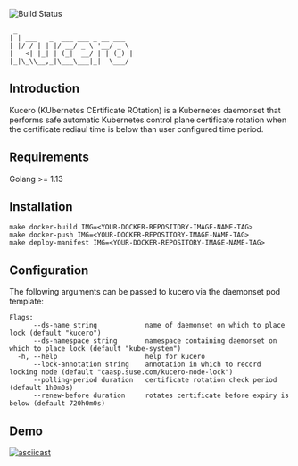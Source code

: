 ![Build Status](https://github.com/jenting/kucero/workflows/Build%20Status/badge.svg)

```
 _
| | ___   _  ___ ___ _ __ ___
| |/ / | | |/ __/ _ \ '__/ _ \
|   <| |_| | (_|  __/ | | (_) |
|_|\_\\__,_|\___\___|_|  \___/
```

## Introduction

Kucero (KUbernetes CErtificate ROtation) is a Kubernetes daemonset that
performs safe automatic Kubernetes control plane certificate rotation
when the certificate rediaul time is below than user configured time period.

## Requirements

Golang >= 1.13

## Installation

```
make docker-build IMG=<YOUR-DOCKER-REPOSITORY-IMAGE-NAME-TAG>
make docker-push IMG=<YOUR-DOCKER-REPOSITORY-IMAGE-NAME-TAG>
make deploy-manifest IMG=<YOUR-DOCKER-REPOSITORY-IMAGE-NAME-TAG>
```

## Configuration

The following arguments can be passed to kucero via the daemonset pod template:

```
Flags:
      --ds-name string            name of daemonset on which to place lock (default "kucero")
      --ds-namespace string       namespace containing daemonset on which to place lock (default "kube-system")
  -h, --help                      help for kucero
      --lock-annotation string    annotation in which to record locking node (default "caasp.suse.com/kucero-node-lock")
      --polling-period duration   certificate rotation check period (default 1h0m0s)
      --renew-before duration     rotates certificate before expiry is below (default 720h0m0s)
```

## Demo

[![asciicast](https://asciinema.org/a/331662.svg)](https://asciinema.org/a/331662)
